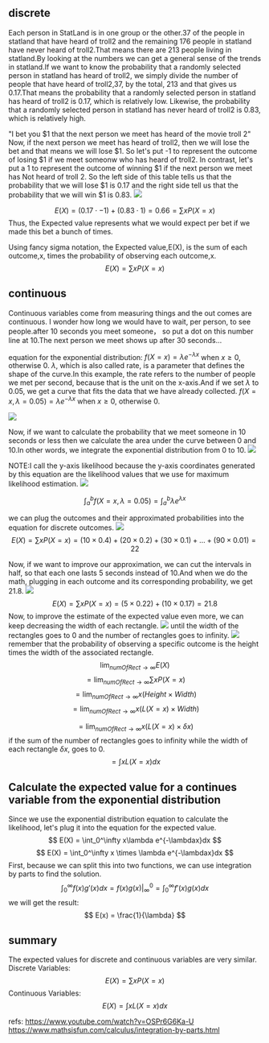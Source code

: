 ## discrete

Each person in StatLand is in one group or the other.37 of the people in statland that have heard of troll2 and the remaining 176 people in statland have never heard of troll2.That means there are 213 people living in statland.By looking at the numbers we can get a general sense of the trends in statland.If we want to know the probability that a randomly selected person in statland has heard of troll2, we simply divide the number of people that have heard of troll2,37, by the total, 213 and that gives us 0.17.That means the probability that a randomly selected person in statland has heard of troll2 is 0.17, which is relatively low.
Likewise, the probability that a randomly selected person in statland has never heard of troll2 is 0.83, which is relatively high.

"I bet you $1 that the next person we meet has heard of the movie troll 2"
Now, if the next person we meet has heard of troll2, then we will lose the bet and that means we will lose $1. So let's put -1 to represent the outcome of losing $1 if we meet someonw who has heard of troll2. In contrast, let's put a 1 to represent the outcome of winning $1 if the next person we meet has Not heard of troll 2.
So the left side of this table tells us that the probability that we will lose $1 is 0.17 and the right side tell us that the probability that we will win $1 is 0.83.
![](./alg_expect/1.png)

$$ E(X)= (0.17 \cdot -1)+ (0.83 \cdot 1) =0.66 =\sum{xP(X=x)}$$
Thus, the Expected value represents what we would expect per bet if we made this bet a bunch of times.

Using fancy sigma notation, the Expected value,E(X), is the sum of each outcome,x, times the probability of observing each outcome,x.
$$ E(X)=\sum{xP(X=x)}$$


## continuous
Continuous variables come from measuring things and the out comes are continuous.
I wonder how long we would have to wait, per person, to see people.after 10 seconds you meet someone， so put a dot on this number line at 10.The next person we meet shows up after 30 seconds...


equation for the exponential distribution:
$f(X=x) = \lambda e^{-\lambda x}$ when $x \ge 0$, otherwise $0$.
$\lambda$, which is also called rate, is a parameter that defines the shape of the curve.In this example, the rate refers to the number of people we met per second, because that is the unit on the x-axis.And if we set $\lambda$ to 0.05, we get a curve that fits the data that we have already collected.
$f(X=x,\lambda=0.05) = \lambda e^{-\lambda x}$ when $x \ge 0$, otherwise $0$.

![](./alg_expect/2.png)

Now, if we want to calculate the probability that we meet someone in 10 seconds or less then we calculate the area under the curve between 0 and 10.In other words, we integrate the exponential distribution from 0 to 10.
![](./alg_expect/3.png)

NOTE:I call the y-axis likelihood because the y-axis coordinates generated by this equation are the likelihood values that we use for maximum likelihood estimation.
![](./alg_expect/4.png)

$$\int_a^b f(X=x,\lambda=0.05)=\int_a^b \lambda e^{\lambda x}$$

we can plug the outcomes and their approximated probabilities into the equation for discrete outcomes.
![](./alg_expect/5.png)
$$ E(X) = \sum xP(X=x)= (10 \times 0.4)+(20 \times 0.2)+(30 \times 0.1) + ...+(90 \times 0.01) = 22 $$

Now, if we want to improve our approximation, we can cut the intervals in half, so that each one lasts 5 seconds instead of 10.And when we do the math, plugging in each outcome and its corresponding probability, we get 21.8.
![](./alg_expect/6.png)
$$ E(X) = \sum xP(X=x)= (5 \times 0.22)+(10 \times 0.17) = 21.8 $$
Now, to improve the estimate of the expected value even more, we can keep decreasing the width of each rectangle.
![](./alg_expect/7.png)
until the width of the rectangles goes to 0 and the number of rectangles goes to infinity.
![](./alg_expect/8.png)
remember that the probability of observing a specific outcome is the height times the width of the associated rectangle.
$$\lim_{numOfRect \rightarrow \infty}E(X)$$
$$= \lim_{numOfRect \rightarrow \infty} \sum xP(X=x) $$
$$= \lim_{numOfRect \rightarrow \infty} x(Height \times Width)$$
$$= \lim_{numOfRect \rightarrow \infty} x(L(X=x)\times Width) $$

$$= \lim_{numOfRect \rightarrow \infty} x(L(X=x)\times \delta x) $$
if the sum of the number of rectangles goes to infinity while the width of each rectangle $\delta x$, goes to 0.
$$= \int xL(X=x)dx $$


## Calculate the expected value for a continues variable from the exponential distribution
Since we use the exponential distribution equation to calculate the likelihood, let's plug it into the equation for the expected value.
$$ E(X) = \int_0^\infty x\lambda e^{-\lambdax}dx $$
$$ E(X) = \int_0^\infty x \times \lambda e^{-\lambdax}dx $$
First, because we can split this into two functions, we can use integration by parts to find the solution.
$$ \int^\infty_0f(x)g'(x)dx =f(x)g(x) \vert^0_\infty=\int_0^\infty f'(x)g(x)dx$$
we will get the result:
$$ E(x) = \frac{1}{\lambda} $$


## summary
The expected values for discrete and continuous variables are very similar.
Discrete Variables:
$$E(X) = \sum xP(X=x)$$
Continuous Variables:
$$E(X) = \int xL(X=x)dx$$



refs:
https://www.youtube.com/watch?v=OSPr6G6Ka-U
https://www.mathsisfun.com/calculus/integration-by-parts.html